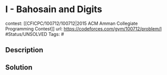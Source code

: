 # I - Bahosain and Digits

contest: [[CFICPC/100712/100712|2015 ACM Amman Collegiate Programming Contest]]
url: https://codeforces.com/gym/100712/problem/I
#Status/UNSOLVED
Tags: #

## Description

## Solution

